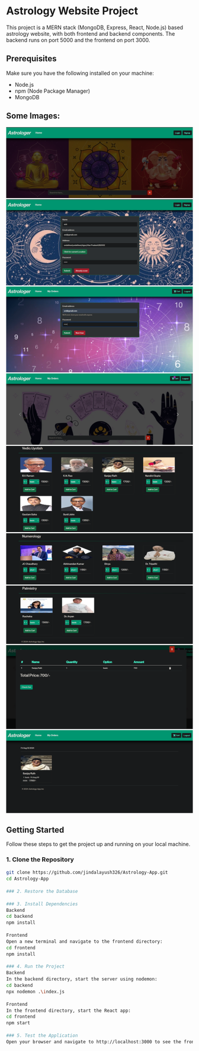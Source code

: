 # Astrology Website Project

This project is a MERN stack (MongoDB, Express, React, Node.js) based astrology website, with both frontend and backend components. The backend runs on port 5000 and the frontend on port 3000.

## Prerequisites

Make sure you have the following installed on your machine:

- Node.js
- npm (Node Package Manager)
- MongoDB

## Some Images:
<img src="https://github.com/jindalayush326/Astrology-App/blob/main/images/Screenshot%20(5031).png"/>
<img src="https://github.com/jindalayush326/Astrology-App/blob/main/images/Screenshot%20(5029).png"/>
<img src="https://github.com/jindalayush326/Astrology-App/blob/main/images/Screenshot%20(5032).png"/>
<img src="https://github.com/jindalayush326/Astrology-App/blob/main/images/Screenshot%20(5033).png"/>
<img src="https://github.com/jindalayush326/Astrology-App/blob/main/images/Screenshot%20(5034).png"/>
<img src="https://github.com/jindalayush326/Astrology-App/blob/main/images/Screenshot%20(5035).png"/>
<img src="https://github.com/jindalayush326/Astrology-App/blob/main/images/Screenshot%20(5036).png"/>
<img src="https://github.com/jindalayush326/Astrology-App/blob/main/images/Screenshot%20(5037).png"/>
<img src="https://github.com/jindalayush326/Astrology-App/blob/main/images/Screenshot%20(5038).png"/>


## Getting Started

Follow these steps to get the project up and running on your local machine.

### 1. Clone the Repository

```bash
git clone https://github.com/jindalayush326/Astrology-App.git
cd Astrology-App

### 2. Restore the Database

### 3. Install Dependencies
Backend
cd backend
npm install

Frontend
Open a new terminal and navigate to the frontend directory:
cd frontend
npm install

### 4. Run the Project
Backend
In the backend directory, start the server using nodemon:
cd backend
npx nodemon .\index.js

Frontend
In the frontend directory, start the React app:
cd frontend
npm start

### 5. Test the Application
Open your browser and navigate to http://localhost:3000 to see the frontend in action. Ensure that the frontend is interacting correctly with the backend running on http://localhost:5000.
